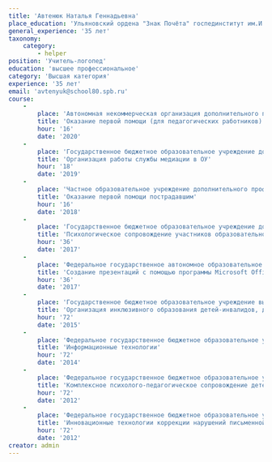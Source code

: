 ```yaml
---
title: 'Автенюк Наталья Геннадьевна'
place_education: 'Ульяновский ордена "Знак Почёта" госпединститут им.И.Н.Ульянова'
general_experience: '35 лет'
taxonomy:
    category:
        - helper
position: 'Учитель-логопед'
education: 'высшее профессиональное'
category: 'Высшая категория'
experience: '35 лет'
email: 'avtenyuk@school80.spb.ru'
course: 
    -
        place: 'Автономная некоммерческая организация дополнительного профессионального образования "Учебный центр "Педагогический альянс"'
        title: 'Оказание первой помощи (для педагогических работников)'
        hour: '16'
        date: '2020'
    -
        place: 'Государственное бюджетное образовательное учреждение дополнительного педагогического профессионального образования Центр повышения квалификации специалистов Петроградского района Санкт-Петербурга "Информационно-методический центр"'
        title: 'Организация работы службы медиации в ОУ'
        hour: '18'
        date: '2019'
    -
        place: 'Частное образовательное учреждение дополнительного профессионального образования Образовательный центр охраны труда'
        title: 'Оказание первой помощи пострадавшим'
        hour: '16'
        date: '2018'
    -
        place: 'Государственное бюджетное образовательное учреждение дополнительного педагогического профессионального образования Центр повышения квалификации специалистов Петроградского района Санкт-Петербурга "Информационно-методический центр"'
        title: 'Психологическое сопровождение участников образовательного процесса в рамках реализации ФГОС'
        hour: '36'
        date: '2017'
    -
        place: 'Федеральное государственное автономное образовательное учреждение высшего образования «Санкт-Петербургский национальный исследовательский университет информационных технологий, механики и оптики»'
        title: 'Создание презентаций с помощью программы Microsoft Office PowerPoint (начальный уровень)'
        hour: '36'
        date: '2017'
    -
        place: 'Государственное бюджетное образовательное учреждение высшего образования города Москвы "Московский городской педагогический университет"'
        title: 'Организация инклюзивного образования детей-инвалидов, детей с ОВЗ в общеобразовательных организациях'
        hour: '72'
        date: '2015'
    -
        place: 'Федеральное государственное бюджетное образовательное учреждение высшего профессионального образования «Российский государственный педагогический университет им. А. И. Герцена»'
        title: 'Информационные технологии'
        hour: '72'
        date: '2014'
    -
        place: 'Федеральное государственное бюджетное образовательное учреждение высшего профессионального образования «Российский государственный педагогический университет им. А. И. Герцена»'
        title: 'Комплексное психолого-педагогическое сопровождение детей с особыми потребностями'
        hour: '72'
        date: '2012'
    -
        place: 'Федеральное государственное бюджетное образовательное учреждение высшего профессионального образования «Российский государственный педагогический университет им. А. И. Герцена»'
        title: 'Инновационные технологии коррекции нарушений письменной речи у младших школьников'
        hour: '72'
        date: '2012'
creator: admin
---
```

